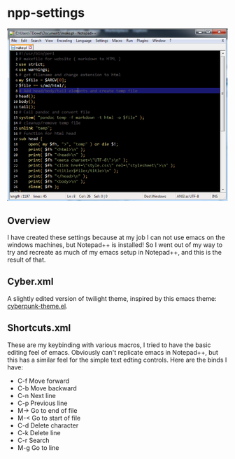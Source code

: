 # npp-settings
![theme.png](theme.png)

## Overview
I have created these settings because at my job I can not use emacs on the windows machines, but Notepad++ is installed! So I went out of my way to try and recreate as much of my emacs setup in Notepad++, and this is the result of that.

## Cyber.xml
A slightly edited version of twilight theme, inspired by this emacs theme: [cyberpunk-theme.el](https://github.com/n3mo/cyberpunk-theme.el).

## Shortcuts.xml
These are my keybinding with various macros, I tried to have the basic editing feel of emacs. Obviously can't replicate emacs in Notepad++, but this has a similar feel for the simple text edting controls. Here are the binds I have:
* C-f	Move forward
* C-b	Move backward
* C-n	Next line
* C-p	Previous line
* M->	Go to end of file
* M-<	Go to start of file
* C-d	Delete character
* C-k	Delete line
* C-r	Search
* M-g	Go to line	

